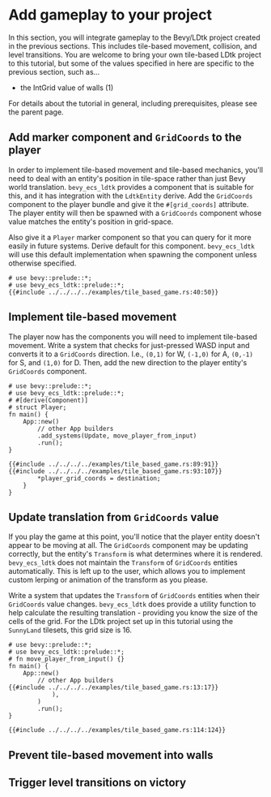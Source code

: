 # Add gameplay to your project
In this section, you will integrate gameplay to the Bevy/LDtk project created in the previous sections.
This includes tile-based movement, collision, and level transitions.
You are welcome to bring your own tile-based LDtk project to this tutorial, but some of the values specified in here are specific to the previous section, such as...
- the IntGrid value of walls (1)

For details about the tutorial in general, including prerequisites, please see the parent page.

## Add marker component and `GridCoords` to the player
In order to implement tile-based movement and tile-based mechanics, you'll need to deal with an entity's position in tile-space rather than just Bevy world translation.
`bevy_ecs_ldtk` provides a component that is suitable for this, and it has integration with the `LdtkEntity` derive.
Add the `GridCoords` component to the player bundle and give it the `#[grid_coords]` attribute.
The player entity will then be spawned with a `GridCoords` component whose value matches the entity's position in grid-space.

Also give it a `Player` marker component so that you can query for it more easily in future systems.
Derive default for this component.
`bevy_ecs_ldtk` will use this default implementation when spawning the component unless otherwise specified.
```rust,no_run
# use bevy::prelude::*;
# use bevy_ecs_ldtk::prelude::*;
{{#include ../../../../examples/tile_based_game.rs:40:50}}
```

## Implement tile-based movement
The player now has the components you will need to implement tile-based movement.
Write a system that checks for just-pressed WASD input and converts it to a `GridCoords` direction.
I.e., `(0,1)` for W, `(-1,0)` for A, `(0,-1)` for S, and `(1,0)` for D.
Then, add the new direction to the player entity's `GridCoords` component.
```rust,no_run
# use bevy::prelude::*;
# use bevy_ecs_ldtk::prelude::*;
# #[derive(Component)]
# struct Player;
fn main() {
    App::new()
        // other App builders
        .add_systems(Update, move_player_from_input)
        .run();
}

{{#include ../../../../examples/tile_based_game.rs:89:91}}
{{#include ../../../../examples/tile_based_game.rs:93:107}}
        *player_grid_coords = destination;
    }
}
```

## Update translation from `GridCoords` value
If you play the game at this point, you'll notice that the player entity doesn't appear to be moving at all.
The `GridCoords` component may be updating correctly, but the entity's `Transform` is what determines where it is rendered.
`bevy_ecs_ldtk` does not maintain the `Transform` of `GridCoords` entities automatically.
This is left up to the user, which allows you to implement custom lerping or animation of the transform as you please.

Write a system that updates the `Transform` of `GridCoords` entities when their `GridCoords` value changes.
`bevy_ecs_ldtk` does provide a utility function to help calculate the resulting translation - providing you know the size of the cells of the grid.
For the LDtk project set up in this tutorial using the `SunnyLand` tilesets, this grid size is 16.
```rust,no_run
# use bevy::prelude::*;
# use bevy_ecs_ldtk::prelude::*;
# fn move_player_from_input() {}
fn main() {
    App::new()
        // other App builders
{{#include ../../../../examples/tile_based_game.rs:13:17}}
            ),
        )
        .run();
}

{{#include ../../../../examples/tile_based_game.rs:114:124}}
```

## Prevent tile-based movement into walls 

## Trigger level transitions on victory
